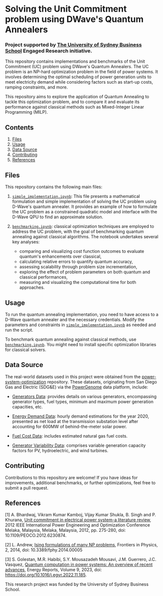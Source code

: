 # Solving the Unit Commitment problem using DWave's Quantum Annealers
### Project supported by [The University of Sydney Business School](https://www.sydney.edu.au/business/) Engaged Research initiative.

This repository contains implementations and benchmarks of the Unit Commitment (UC) problem using DWave's Quantum Annealers. The UC problem is an NP-hard optimization problem in the field of power systems. It involves determining the optimal scheduling of power generation units to meet electricity demand while considering factors such as start-up costs, ramping constraints, and more. 

This repository aims to explore the application of Quantum Annealing to tackle this optimization problem, and to compare it and evaluate its performance against classical methods such as Mixed-Integer Linear Programming (MILP).

## Contents

1. [Files](#files)
2. [Usage](#usage)
3. [Data Source](#data-source)
4. [Contributing](#contributing)
5. [References](#references)

## Files

This repository contains the following main files:

1. [`simple_implementation.ipynb`](https://github.com/juanfrh7/uc-problem-annealing/blob/main/tests/simple_implementation.ipynb): This file presents a mathematical formulation and simple implementation of solving the UC problem using D-Wave's quantum annealer. It provides an example of how to formulate the UC problem as a constrained quadratic model and interface with the D-Wave QPU to find an approximate solution.

2. [`benchmarking.ipynb`](https://github.com/juanfrh7/uc-problem-annealing/blob/main/tests/benchmarking.ipynb): classical optimization techniques are employed to address the UC problem, with the goal of benchmarking quantum annealing against classical algorithms. The notebook undertakes several key analyses:
    - comparing and visualizing cost function outcomes to evaluate quantum's enhancements over classical,
    - calculating relative errors to quantify quantum accuracy,
    - assessing scalability through problem size incrementation,
    - exploring the effect of problem parameters on both quantum and classical performances,
    - measuring and visualizing the computational time for both approaches.

## Usage

To run the quantum annealing implementation, you need to have access to a D-Wave quantum annealer and the necessary credentials. Modify the parameters and constraints in [`simple_implementation.ipynb`](https://github.com/juanfrh7/uc-problem-annealing/blob/main/tests/simple_implementation.ipynb) as needed and run the script.

To benchmark quantum annealing against classical methods, use [`benchmarking.ipynb`](https://github.com/juanfrh7/uc-problem-annealing/blob/main/tests/benchmarking.ipynb). You might need to install specific optimization libraries for classical solvers.

## Data Source

The real-world datasets used in this project were obtained from the [power-system-optimization](https://github.com/east-winds/power-systems-optimization) repository. These datasets, originating from San Diego Gas and Electric (SDG&E) via the [PowerGenome](https://github.com/gschivley/PowerGenome) data platform, include:

- [Generators Data](https://github.com/juanfrh7/uc-problem-annealing/blob/main/data/Generators_data.csv): provides details on various generators, encompassing generator types, fuel types, minimum and maximum power generation capacities, etc.

- [Energy Demand Data](https://github.com/juanfrh7/uc-problem-annealing/blob/main/data/Demand.csv): hourly demand estimations for the year 2020, presented as net load at the transmission substation level after accounting for 600MW of behind-the-meter solar power.

- [Fuel Cost Data](https://github.com/juanfrh7/uc-problem-annealing/blob/main/data/Fuels_data.csv): includes estimated natural gas fuel costs.

- [Generator Variability Data](https://github.com/juanfrh7/uc-problem-annealing/blob/main/data/Generators_variability.csv): comprises variable generation capacity factors for PV, hydroelectric, and wind turbines.

## Contributing

Contributions to this repository are welcome! If you have ideas for improvements, additional benchmarks, or further optimizations, feel free to submit a pull request.

## References

[1] A. Bhardwaj, Vikram Kumar Kamboj, Vijay Kumar Shukla, B. Singh and P. Khurana, [Unit commitment in electrical power system-a literature review](https://ieeexplore.ieee.org/abstract/document/6230874), 2012 IEEE International Power Engineering and Optimization Conference Melaka, Malaysia, Melaka, Malaysia, 2012, pp. 275-280, doi: 10.1109/PEOCO.2012.6230874.

[2] L. Andrew, [Ising formulations of many NP problems](https://www.frontiersin.org/articles/10.3389/fphy.2014.00005), Frontiers in Physics, 2, 2014, doi: 10.3389/fphy.2014.00005  

[3] S. Golestan, M.R. Habibi, S.Y. Mousazadeh Mousavi, J.M. Guerrero, J.C. Vasquez, [Quantum computation in power systems: An overview of recent advances](https://www.sciencedirect.com/science/article/pii/S2352484722025720), Energy Reports, Volume 9, 2023, doi: https://doi.org/10.1016/j.egyr.2022.11.185.  


This research project was funded by the University of Sydney Business School.

